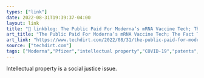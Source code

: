 ```yaml
---
types: ["link"]
date: 2022-08-31T19:39:37-04:00
layout: link
title: "🔗 linkblog: The Public Paid For Moderna’s mRNA Vaccine Tech; The Fact That Moderna Is Suing Over The Patent Is A Travesty | Techdirt'"
art_title: "The Public Paid For Moderna’s mRNA Vaccine Tech; The Fact That Moderna Is Suing Over The Patent Is A Travesty | Techdirt"
art_link: "https://www.techdirt.com/2022/08/31/the-public-paid-for-modernas-mrna-vaccine-tech-the-fact-that-moderna-is-suing-over-the-patent-is-a-travesty/"
source: ["techdirt.com"]
tags: ["Moderna","Pfizer","intellectual property","COVID-19","patents","Mike Masnick","Techdirt"]
---
```

Intellectual property is a social justice issue.
 
